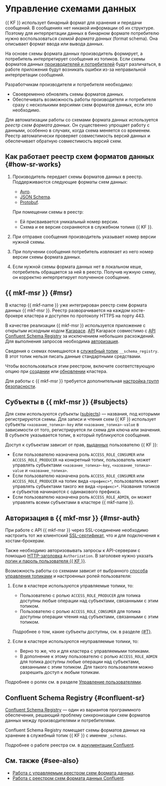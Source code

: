 # Управление схемами данных

{{ KF }} использует бинарный формат для хранения и передачи сообщений. В сообщениях нет никакой информации об их структуре. Поэтому для интерпретации данных в бинарном формате потребителю нужно воспользоваться _схемой формата данных_ (format schema). Она описывает формат ввода или вывода данных.

На основе схемы формата данных производитель формирует, а потребитель интерпретирует сообщения из топиков. Если схемы форматов данных [производителей и потребителей](../../managed-kafka/concepts/producers-consumers.md) будут различаться, в работе приложения будут возникать ошибки из-за неправильной интерпретации сообщений.

Разработчикам производителя и потребителя необходимо:

* Своевременно обновлять схемы форматов данных.
* Обеспечивать возможность работы производителя и потребителя сразу с несколькими версиями схем форматов данных, если это необходимо.

Для автоматизации работы со схемами формата данных используется _реестр схем формата данных_. Он существенно упрощает работу с данными, особенно в случаях, когда схема меняется со временем. Реестр автоматически проверяет совместимость версий данных и обеспечивает обратную совместимость версий схем.

## Как работает реестр схем форматов данных {#how-sr-works}

1. Производитель передает схемы форматов данных в реестр. Поддерживаются следующие форматы схем данных:

    * [Avro](https://avro.apache.org/).
    * [JSON Schema](https://json-schema.org/).
    * [Protobuf](https://protobuf.dev/).

    При помещении схемы в реестр:

    * Ей присваивается уникальный номер версии.
    * Схема и ее версия сохраняются в служебном топике {{ KF }}.

1. При отправке сообщения производитель указывает номер версии нужной схемы.
1. При получении сообщения потребитель извлекает из него номер версии схемы формата данных.
1. Если нужной схемы формата данных нет в локальном кеше, потребитель обращается за ней в реестр. Получив нужную схему, он корректно интерпретирует полученное сообщение.

## {{ mkf-msr }} {#msr}

В кластер {{ mkf-name }} уже интегрирован реестр схем формата данных {{ mkf-msr }}. Реестр разворачивается на каждом хосте-брокере кластера и доступен по протоколу HTTPS на порту 443.

В качестве реализации {{ mkf-msr }} используется приложение с открытым исходным кодом [Karapace](https://github.com/Aiven-Open/karapace). [API](../../glossary/rest-api.md) Karapace совместимо с [API Confluent Schema Registry](https://docs.confluent.io/platform/current/schema-registry/develop/api.html) за исключением небольших расхождений. Для выполнения запросов необходима [авторизация](#msr-auth).

Сведения о схемах помещаются в [служебный топик](./topics.md#service-topics) `__schema_registry`. В этот топик нельзя писать данные стандартными средствами.

Чтобы воспользоваться этим реестром, включите соответствующую опцию при [создании](../operations/cluster-create.md) или [обновлении](../operations/cluster-update.md#change-additional-settings) кластера.


Для работы с {{ mkf-msr }} требуется дополнительная [настройка групп безопасности](../operations/connect/index.md#configuring-security-groups).


## Субъекты в {{ mkf-msr }} {#subjects}

Для схем используются _субъекты_ ([subjects](https://docs.confluent.io/platform/current/schema-registry/develop/api.html#subjects)) — названия, под которыми регистрируются схемы. Для записи и чтения схем {{ KF }} использует субъекты `<название_топика>-key` или `<название_топика>-value` в зависимости от того, регистрируется ли схема для ключа или значения. В субъекте указывается топик, в который публикуются сообщения.

Доступ к субъектам зависит от прав, [выданных](../operations/cluster-accounts.md#grant-permission) пользователю {{ KF }}:

* Если пользователю назначена роль `ACCESS_ROLE_CONSUMER` или `ACCESS_ROLE_PRODUCER` на конкретный топик, пользователь может управлять субъектами `<название_топика>-key`, `<название_топика>-value` и `<название_топика>`.
* Если пользователю назначена роль `ACCESS_ROLE_CONSUMER` или `ACCESS_ROLE_PRODUCER` на топик вида `<префикс>*`, пользователь может управлять субъектами такого же вида `<префикс>*`. Названия топиков и субъектов начинаются с одинакового префикса.
* Если пользователю назначена роль `ACCESS_ROLE_ADMIN`, он может управлять всеми субъектами в кластере {{ mkf-name }}.

## Авторизация в {{ mkf-msr }} {#msr-auth}

При работе с API {{ mkf-msr }} через SSL-соединение необходимо настроить тот же клиентский [SSL-сертификат](../operations/connect#get-ssl-cert), что и для подключения к хостам-брокерам.

Также необходимо авторизовывать запросы к API-серверам с помощью [HTTP-заголовка](https://en.wikipedia.org/wiki/Basic_access_authentication) `Authorization`. В заголовке нужно указать [логин и пароль пользователя {{ KF }}](../operations/cluster-accounts#create-user).

Возможность работы со схемами зависит от выбранного [способа управления топиками](./topics.md#management) и настроенных ролей пользователя:

1. Если в кластере используются управляемые топики, то:

    * Пользователю с ролью `ACCESS_ROLE_PRODUCER` для топика доступны любые операции над субъектами, связанными с этим топиком.
    * Пользователю с ролью `ACCESS_ROLE_CONSUMER` для топика доступны операции чтения над субъектами, связанными с этим топиком.

    Подробнее о том, какие субъекты доступны, см. в разделе [{#T}](#subjects).

1. Если в кластере используются неуправляемые топики, то:

    * Верно то же, что и для кластера с управляемыми топиками.
    * В дополнение к этому пользователю с ролью `ACCESS_ROLE_ADMIN` для топика доступны любые операции над субъектами, связанными с этим топиком. Для такого пользователя можно разрешить доступ к любым топикам.

Подробнее о ролях см. в разделе [Управление пользователями](../operations/cluster-accounts.md).

## Confluent Schema Registry {#confluent-sr}

[Confluent Schema Registry](https://docs.confluent.io/platform/current/schema-registry/index.html) — один из вариантов программного обеспечения, решающий проблему синхронизации схем форматов данных между производителями и потребителями.

Confluent Schema Registry помещает схемы форматов данных на хранение в служебный топик {{ KF }} с именем `_schemas`.

Подробнее о работе реестра см. в [документации Confluent](https://docs.confluent.io/platform/current/schema-registry/index.html).

## См. также {#see-also}

* [Работа с управляемым реестром схем формата данных](../tutorials/managed-schema-registry.md).
* [Работа с реестром схем формата данных Confluent](../tutorials/confluent-schema-registry.md).

